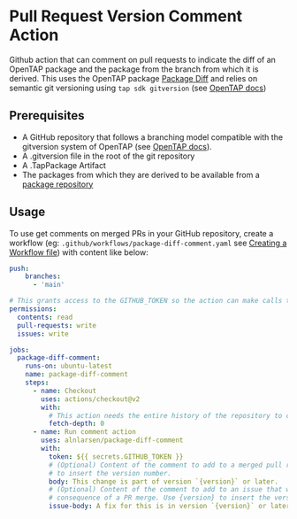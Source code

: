 # Pull Request Version Comment Action

Github action that can comment on pull requests to indicate the diff of an OpenTAP package and the package from the branch from which it is derived.
This uses the OpenTAP package [Package Diff](http://packages.opentap.io/index.html#/?name=Package%20Diff&version=0.1.0-beta.16%2Bcae36d16&os=Windows,Linux&architecture=AnyCPU) and relies on semantic git versioning using `tap sdk gitversion` (see [OpenTAP docs](https://doc.opentap.io/Developer%20Guide/Plugin%20Packaging%20and%20Versioning/#git-assisted-versioning))

## Prerequisites

* A GitHub repository that follows a branching model compatible with the gitversion system of OpenTAP (see [OpenTAP docs](https://doc.opentap.io/Developer%20Guide/Plugin%20Packaging%20and%20Versioning/#git-assisted-versioning)).
* A .gitversion file in the root of the git repository
* A .TapPackage Artifact
* The packages from which they are derived to be available from a [package repository](https://packages.opentap.io)

## Usage

To use get comments on merged PRs in your GitHub repository, create a workflow (eg: `.github/workflows/package-diff-comment.yaml` see [Creating a Workflow file](https://help.github.com/en/articles/configuring-a-workflow#creating-a-workflow-file)) with content like below:

```yaml
push:
    branches:
      - 'main'

# This grants access to the GITHUB_TOKEN so the action can make calls to GitHub's rest API
permissions:
  contents: read
  pull-requests: write
  issues: write

jobs:
  package-diff-comment:
    runs-on: ubuntu-latest
    name: package-diff-comment
    steps:
      - name: Checkout
        uses: actions/checkout@v2
        with:
          # This action needs the entire history of the repository to calculate the version
          fetch-depth: 0
      - name: Run comment action
        uses: alnlarsen/package-diff-comment
        with:
          token: ${{ secrets.GITHUB_TOKEN }}
          # (Optional) Content of the comment to add to a merged pull request. Use {version} 
          # to insert the version number.
          body: This change is part of version `{version}` or later.
          # (Optional) Content of the comment to add to an issue that was closed as a 
          # consequence of a PR merge. Use {version} to insert the version number.
          issue-body: A fix for this is in version `{version}` or later.
```
